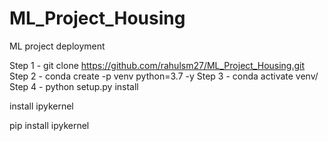 # ML_Project_Housing
ML project deployment

Step 1 - git clone https://github.com/rahulsm27/ML_Project_Housing.git
Step 2 - conda create -p venv python=3.7 -y 
Step 3 - conda activate venv/
Step 4 - python setup.py install

install ipykernel

pip install ipykernel
